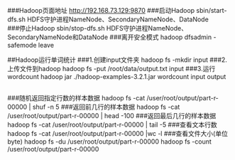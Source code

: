 ###Hadoop页面地址
    http://192.168.73.129:9870
###启动Hadoop
    sbin/start-dfs.sh
HDFS守护进程NameNode、SecondaryNameNode、DataNode    
###停止Hadoop
    sbin/stop-dfs.sh
HDFS守护进程NameNode、SecondaryNameNode和DataNode
###离开安全模式
    hadoop dfsadmin -safemode leave

##Hadoop运行单词统计
###1.创建input文件夹
    hadoop fs -mkdir input
###2.上传文件到hadoop
    hadoop fs -put /root/data/output.txt input
###3.运行wordcount
    hadoop jar ./hadoop-examples-3.2.1.jar wordcount input output
##

###随机返回指定行数的样本数据
    hadoop fs -cat /user/root/output/part-r-00000 | shuf -n 5
###返回前几行的样本数据
    hadoop fs -cat /user/root/output/part-r-00000 | head -100
###返回最后几行的样本数据
    hadoop fs -cat /user/root/output/part-r-00000 | tail -5
###查看文本行数
    hadoop fs -cat /user/root/output/part-r-00000 |wc -l
###查看文件大小(单位byte)
    hadoop fs -du /user/root/output/part-r-00000
    hadoop fs -count /user/root/output/part-r-00000